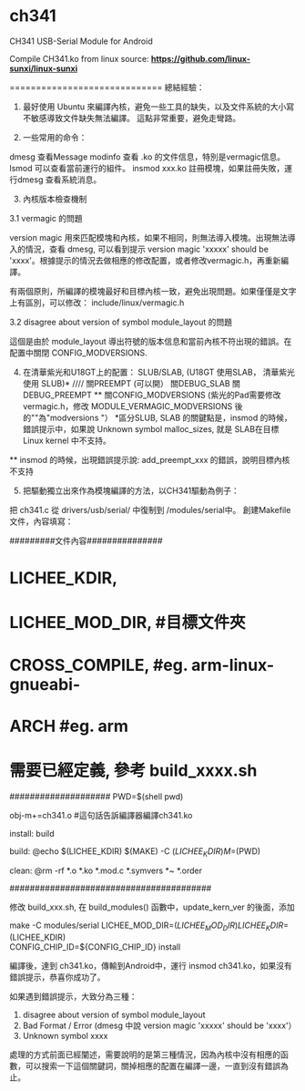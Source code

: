 ch341
==================


CH341 USB-Serial Module for Android

Compile CH341.ko from linux source: **https://github.com/linux-sunxi/linux-sunxi**


=============================
總結經驗：

1. 最好使用 Ubuntu 來編譯內核，避免一些工具的缺失，以及文件系統的大小寫不敏感導致文件缺失無法編譯。
這點非常重要，避免走彎路。

2. 一些常用的命令：

dmesg 查看Message
modinfo 查看 .ko 的文件信息，特別是vermagic信息。
lsmod 可以查看當前運行的組件。
insmod xxx.ko 註冊模塊，如果註冊失敗，運行dmesg 查看系統消息。

3. 內核版本檢查機制

3.1 vermagic 的問題

version magic 用來匹配模塊和內核，如果不相同，則無法導入模塊。出現無法導入的情況，查看 dmesg, 可以看到提示 version magic 'xxxxx' should be 'xxxx'。根據提示的情況去做相應的修改配置，或者修改vermagic.h，再重新編譯。

有兩個原則，所編譯的模塊最好和目標內核一致，避免出現問題。如果僅僅是文字上有區別，可以修改：
include/linux/vermagic.h

3.2 disagree about version of symbol module_layout 的問題

這個是由於 module_layout 導出符號的版本信息和當前內核不符出現的錯誤。在配置中關閉 CONFIG_MODVERSIONS.


4. 在清華紫光和U18GT上的配置：
 SLUB/SLAB, (U18GT 使用SLAB， 清華紫光使用 SLUB)* 
 //// 關PREEMPT (可以開） 
 關DEBUG_SLAB 
 關DEBUG_PREEMPT ** 
 關CONFIG_MODVERSIONS (紫光的Pad需要修改vermagic.h，修改 MODULE_VERMAGIC_MODVERSIONS 後的""為"modversions "） 
*區分SLUB, SLAB 的關鍵點是，insmod 的時候，錯誤提示中，如果說 Unknown symbol malloc_sizes, 就是 SLAB在目標Linux kernel 中不支持。

** insmod 的時候，出現錯誤提示說: add_preempt_xxx 的錯誤，說明目標內核不支持 


5. 把驅動獨立出來作為模塊編譯的方法，以CH341驅動為例子：

把 ch341.c 從 drivers/usb/serial/ 中復制到 /modules/serial中。
創建Makefile文件，內容填寫：

#########文件內容###############
# LICHEE_KDIR,           #
# LICHEE_MOD_DIR,   #目標文件夾
# CROSS_COMPILE,   #eg. arm-linux-gnueabi-
# ARCH                         #eg. arm
# 需要已經定義, 參考 build_xxxx.sh
####################
PWD=$(shell pwd)

obj-m+=ch341.o 
#這句話告訴編譯器編譯ch341.ko

install: build

build:
     @echo $(LICHEE_KDIR)
     $(MAKE) -C $(LICHEE_KDIR) M=$(PWD)

clean:
     @rm -rf *.o *.ko *.mod.c *.symvers *~ *.order 

########################################

修改 build_xxx.sh, 
在 build_modules() 函數中，update_kern_ver 的後面，添加

make -C modules/serial LICHEE_MOD_DIR=$(LICHEE_MOD_DIR) LICHEE_KDIR=$(LICHEE_KDIR) \
         CONFIG_CHIP_ID=${CONFIG_CHIP_ID} install

編譯後，達到 ch341.ko，傳輸到Android中，運行 insmod ch341.ko，如果沒有錯誤提示，恭喜你成功了。

如果遇到錯誤提示，大致分為三種：

1. disagree about version of symbol module_layout 
2. Bad Format / Error (dmesg 中說 version magic 'xxxxx' should be 'xxxx'）
3. Unknown symbol xxxx

處理的方式前面已經闡述，需要說明的是第三種情況，因為內核中沒有相應的函數，可以搜索一下這個關鍵詞，關掉相應的配置在編譯一邊，一直到沒有錯誤為止。





